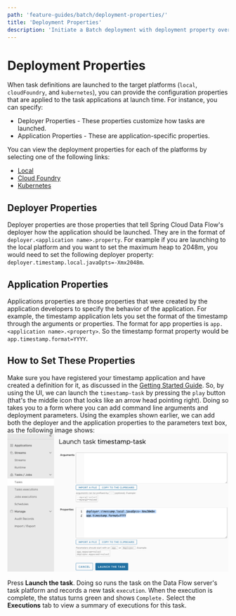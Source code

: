 ```yaml
---
path: 'feature-guides/batch/deployment-properties/'
title: 'Deployment Properties'
description: 'Initiate a Batch deployment with deployment property overrides'
---
```


# Deployment Properties

When task definitions are launched to the target platforms (`local`, `cloudFoundry`, and `kubernetes`), you can provide the configuration properties that are applied to the task applications at launch time.
For instance, you can specify:

- Deployer Properties - These properties customize how tasks are launched.
- Application Properties - These are application-specific properties.

<!--TIP-->

You can view the deployment properties for each of the platforms by selecting one of the following links:

- [Local](https://docs.spring.io/spring-cloud-dataflow/docs/current/reference/htmlsingle/#configuration-local-deployer)
- [Cloud Foundry](https://docs.spring.io/spring-cloud-dataflow/docs/current/reference/htmlsingle/#configuration-cloudfoundry-deployer)
- [Kubernetes](https://docs.spring.io/spring-cloud-dataflow/docs/current/reference/htmlsingle/#configuration-kubernetes-deployer)

<!--END_TIP-->

## Deployer Properties

Deployer properties are those properties that tell Spring Cloud Data Flow's deployer how the application should be launched.
They are in the format of `deployer.<application name>.property`.
For example if you are launching to the local platform and you want to set the maximum heap to 2048m, you would need to set the following deployer property: `deployer.timestamp.local.javaOpts=-Xmx2048m`.

## Application Properties

Applications properties are those properties that were created by the application developers to specify the behavior of the application.
For example, the timestamp application lets you set the format of the timestamp through the arguments or properties.
The format for app properties is `app.<application name>.<property>`.
So the timestamp format property would be `app.timestamp.format=YYYY`.

## How to Set These Properties

Make sure you have registered your timestamp application and have created a definition for it, as discussed in the [Getting Started Guide](%currentPath%/batch-developer-guides/getting-started/).
So, by using the UI, we can launch the `timestamp-task` by pressing the `play` button (that's the middle icon that looks like an arrow head pointing right).
Doing so takes you to a form where you can add command line arguments and deployment parameters.
Using the examples shown earlier, we can add both the deployer and the application properties to the parameters text box, as the following image shows:
![set task parameters](images/SCDF-set-task-properties.png)

Press **Launch the task**.
Doing so runs the task on the Data Flow server's task platform and records a new task `execution`.
When the execution is complete, the status turns green and shows `Complete.`
Select the **Executions** tab to view a summary of executions for this task.
